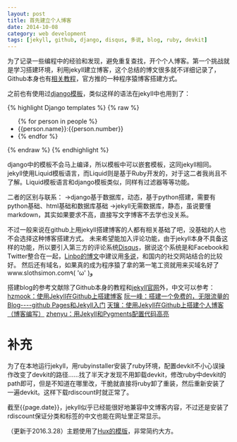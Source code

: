 ```yaml
---
layout: post
title: 首先建立个人博客
date: 2014-10-08
category: web development
tags: [jekyll, github, django, disqus, 多说, blog, ruby, devkit]
---
```

为了记录一些编程中的经验和发现，避免重复查找，开个个人博客。第一个挑战就是学习搭建环境，利用jekyll建立博客，这个总结的博文很多就不详细记录了，Github本身也有[相关教程][1]，官方推的一种程序猿博客搭建方式。

之前也有使用过[django模板][2]，类似这样的语法在jekyll中也用到了：

{% highlight Django templates %}
{% raw %}
<ul>
    {% for person in people %}
        <li>{{person.name}}:{{person.number}}<li>
    {% endfor %}
</ul>
{% endraw %}
{% endhighlight %}

django中的模板不会马上编译，所以模板中可以嵌套模板，这同jekyll相同。jekyll使用Liquid模板语言，而Liquid则是基于Ruby开发的，对于这二者我尚且不了解。Liquid模板语言和django模板类似，同样有过滤器等等功能。

二者的区别与联系：
	→django基于数据库，动态，基于python搭建，需要有python基础、html基础和数据库基础
	→jekyll无需数据库，静态，虽说要懂markdown，其实如果要求不高，直接写文字博客不去学也没关系。

不过一般来说在github上用jekyll搭建博客的人都有相关基础了吧，没基础的人也不会选择这种博客搭建方式。
未来希望能加入评论功能，由于jekyll本身不具备这样的功能，所以要引入第三方的评论系统[Disqus][3]，据说这个系统是和Facebook和Twitter整合在一起，[Linbo的博文][4]中建议用[多说][5]，和国内的社交网站结合的比较好。
然后还有域名，如果真的成为程序猿了拿的第一笔工资就用来买域名好了www.slothsimon.com٩( 'ω' )و

搭建blog的参考文献除了Github本身的教程和[jekyll官网][6]外，中文可以参考：
[hzmook：使用Jekyll在Github上搭建博客][7]
[阮一峰：搭建一个免费的，无限流量的Blog----github Pages和Jekyll入门][8]
[天镶：使用Jekyll在Github上搭建个人博客（博客编写）][9]
[zhenyu：用Jekyll和Pygments配置代码高亮][10]

# 补充
为了在本地运行jekyll，用rubyinstaller安装了ruby环境，配置devkit不小心误操作改变了devkit的路径……找了半天才发现不用卸载devkit，修改ruby中devkit的path即可，但是不知道在哪里改，干脆就直接将ruby卸了重装，然后重新安装了一遍devkit。这样下载rdiscount时就正常了。

截至{{page.date}}，jekyll似乎已经能很好地兼容中文博客内容，不过还是安装了rdiscount保证分类和标签的中文也能在网址里正常显示。

（更新于2016.3.28）主题使用了[Hux的模版][11]，非常简约大方。

[1]:	https://pages.github.com/
[2]:	http://djangobook.py3k.cn/chapter04/
[3]:	http://www.disqus.com
[4]:	http://linbo.github.io/2013/04/19/blog/
[5]:	http://www.duoshuo.com
[6]:	http://jekyllcn.com/
[7]:	http://hzmook.github.io/2012/07/01/use-jekyll-build-blog-on-github.html
[8]:	http://www.ruanyifeng.com/blog/2012/08/blogging_with_jekyll.html
[9]:	http://segmentfault.com/blog/skyinlayer/1190000000406013
[10]:	http://zyzhang.github.io/blog/2012/08/31/highlight-with-Jekyll-and-Pygments/
[11]:	https://github.com/Huxpro/huxpro.github.io